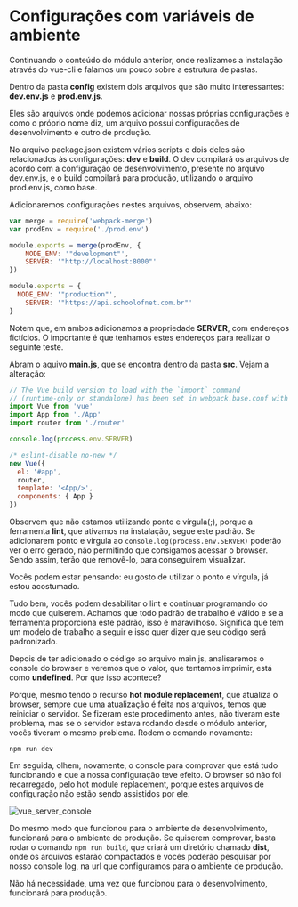 # Configurações com variáveis de ambiente

Continuando o conteúdo do módulo anterior, onde realizamos a  instalação através do vue-cli e falamos um pouco sobre a estrutura de pastas.

Dentro da pasta **config** existem dois arquivos que são muito interessantes: **dev.env.js** e **prod.env.js**.

Eles são arquivos onde podemos adicionar nossas próprias configurações e como o próprio nome diz, um arquivo possui configurações de desenvolvimento e outro de produção.

No arquivo package.json existem vários scripts e dois deles são relacionados às configurações: **dev** e **build**. O dev compilará os arquivos de acordo com a configuração de desenvolvimento, presente no arquivo dev.env.js, e o build compilará para produção, utilizando o arquivo prod.env.js, como base.

Adicionaremos configurações nestes arquivos, observem, abaixo:

```js
var merge = require('webpack-merge')
var prodEnv = require('./prod.env')

module.exports = merge(prodEnv, {
    NODE_ENV: '"development"',
    SERVER: '"http://localhost:8000"'
})
```

```js
module.exports = {
  NODE_ENV: '"production"',
    SERVER: '"https://api.schoolofnet.com.br"'
}
```

Notem que, em ambos adicionamos a propriedade **SERVER**, com endereços fictícios. O importante é que tenhamos estes endereços para realizar o seguinte teste.

Abram o aquivo **main.js**, que se encontra dentro da pasta **src**. Vejam a alteração:

```js
// The Vue build version to load with the `import` command
// (runtime-only or standalone) has been set in webpack.base.conf with an alias.
import Vue from 'vue'
import App from './App'
import router from './router'

console.log(process.env.SERVER)

/* eslint-disable no-new */
new Vue({
  el: '#app',
  router,
  template: '<App/>',
  components: { App }
})
```

Observem que não estamos utilizando ponto e vírgula(;), porque a ferramenta **lint**, que ativamos na instalação, segue este padrão. Se adicionarem ponto e vírgula ao `console.log(process.env.SERVER)` poderão ver o erro gerado, não permitindo que consigamos acessar o browser. Sendo assim, terão que removê-lo, para conseguirem visualizar.

Vocês podem estar pensando: eu gosto de utilizar o ponto e vírgula, já estou acostumado.

Tudo bem, vocês podem desabilitar o lint e continuar programando do modo que quiserem. Achamos que todo padrão de trabalho é válido e se a ferramenta proporciona este padrão, isso é maravilhoso. Significa que tem um modelo de trabalho a seguir e isso quer dizer que seu código será padronizado.

Depois de ter adicionado o código ao arquivo main.js, analisaremos o console do browser e veremos que o valor, que tentamos imprimir, está como **undefined**. Por que isso acontece?

Porque, mesmo tendo o recurso **hot module replacement**, que atualiza o browser, sempre que uma atualização é feita nos arquivos, temos que reiniciar o servidor. Se fizeram este procedimento antes, não tiveram este problema, mas se o servidor estava rodando desde o módulo anterior, vocês tiveram o mesmo problema. Rodem o comando novamente:

`npm run dev`

Em seguida, olhem, novamente, o console para comprovar que está tudo funcionando e que a nossa configuração teve efeito. O browser só não foi recarregado, pelo hot module replacement, porque estes arquivos de configuração não estão sendo assistidos por ele.

![vue_server_console](./images/vue_server_console.png "vue_server_console")

Do mesmo modo que funcionou para o ambiente de desenvolvimento, funcionará para o ambiente de produção. Se quiserem comprovar, basta rodar o comando `npm run build`, que criará um diretório chamado **dist**, onde os arquivos estarão compactados e vocês poderão pesquisar por nosso console log, na url que configuramos para o ambiente de produção.

Não há necessidade, uma vez que funcionou para o desenvolvimento, funcionará para produção.